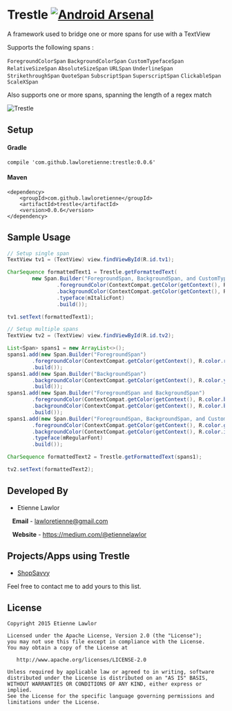 # Trestle [![Android Arsenal](https://img.shields.io/badge/Android%20Arsenal-Trestle-brightgreen.svg?style=flat)](http://android-arsenal.com/details/1/1916)
A framework used to bridge one or more spans for use with a TextView

Supports the following spans :

`ForegroundColorSpan`
`BackgroundColorSpan`
`CustomTypefaceSpan`
`RelativeSizeSpan`
`AbsoluteSizeSpan`
`URLSpan`
`UnderlineSpan`
`StrikethroughSpan`
`QuoteSpan`
`SubscriptSpan`
`SuperscriptSpan`
`ClickableSpan`
`ScaleXSpan`

Also supports one or more spans, spanning the length of a regex match

![Trestle](https://raw.githubusercontent.com/lawloretienne/Trestle/master/images/Trestle_Screenshot2.png)

## Setup

#### Gradle

`compile 'com.github.lawloretienne:trestle:0.0.6'`

#### Maven
```
<dependency>
    <groupId>com.github.lawloretienne</groupId>
    <artifactId>trestle</artifactId>
    <version>0.0.6</version>
</dependency>
```

## Sample Usage

```java
// Setup single span
TextView tv1 = (TextView) view.findViewById(R.id.tv1);

CharSequence formattedText1 = Trestle.getFormattedText(
        new Span.Builder("ForegroundSpan, BackgroundSpan, and CustomTypefaceSpan")
                .foregroundColor(ContextCompat.getColor(getContext(), R.color.purple_100)) // Pass resolved color instead of resource id
                .backgroundColor(ContextCompat.getColor(getContext(), R.color.green_500)) // Pass resolved color instead of resource id
                .typeface(mItalicFont)
                .build());

tv1.setText(formattedText1);

// Setup multiple spans
TextView tv2 = (TextView) view.findViewById(R.id.tv2);

List<Span> spans1 = new ArrayList<>();
spans1.add(new Span.Builder("ForegroundSpan")
        .foregroundColor(ContextCompat.getColor(getContext(), R.color.red_500)) // Pass resolved color instead of resource id
        .build());
spans1.add(new Span.Builder("BackgroundSpan")
        .backgroundColor(ContextCompat.getColor(getContext(), R.color.yellow_500)) // Pass resolved color instead of resource id
        .build());
spans1.add(new Span.Builder("ForegroundSpan and BackgroundSpan")
        .foregroundColor(ContextCompat.getColor(getContext(), R.color.brown_500)) // Pass resolved color instead of resource id
        .backgroundColor(ContextCompat.getColor(getContext(), R.color.blue_300)) // Pass resolved color instead of resource id
        .build());
spans1.add(new Span.Builder("ForegroundSpan, BackgroundSpan, and CustomTypefaceSpan")
        .foregroundColor(ContextCompat.getColor(getContext(), R.color.green_700)) // Pass resolved color instead of resource id
        .backgroundColor(ContextCompat.getColor(getContext(), R.color.indigo_200)) // Pass resolved color instead of resource id
        .typeface(mRegularFont)
        .build());

CharSequence formattedText2 = Trestle.getFormattedText(spans1);

tv2.setText(formattedText2);
```

## Developed By

* Etienne Lawlor 
 
&nbsp;&nbsp;&nbsp;**Email** - lawloretienne@gmail.com

&nbsp;&nbsp;&nbsp;**Website** - https://medium.com/@etiennelawlor

## Projects/Apps using Trestle

- <a href="https://play.google.com/store/apps/details?id=com.biggu.shopsavvy&hl=en">ShopSavvy</a>

Feel free to contact me to add yours to this list.

## License

```
Copyright 2015 Etienne Lawlor

Licensed under the Apache License, Version 2.0 (the "License");
you may not use this file except in compliance with the License.
You may obtain a copy of the License at

   http://www.apache.org/licenses/LICENSE-2.0

Unless required by applicable law or agreed to in writing, software
distributed under the License is distributed on an "AS IS" BASIS,
WITHOUT WARRANTIES OR CONDITIONS OF ANY KIND, either express or implied.
See the License for the specific language governing permissions and
limitations under the License.
```
